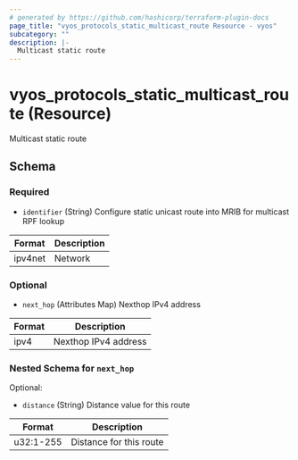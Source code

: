 ```yaml
---
# generated by https://github.com/hashicorp/terraform-plugin-docs
page_title: "vyos_protocols_static_multicast_route Resource - vyos"
subcategory: ""
description: |-
  Multicast static route
---
```


# vyos_protocols_static_multicast_route (Resource)

Multicast static route



<!-- schema generated by tfplugindocs -->
## Schema

### Required

- `identifier` (String) Configure static unicast route into MRIB for multicast RPF lookup

|  Format  |  Description  |
|----------|---------------|
|  ipv4net  |  Network  |

### Optional

- `next_hop` (Attributes Map) Nexthop IPv4 address

|  Format  |  Description  |
|----------|---------------|
|  ipv4  |  Nexthop IPv4 address  | (see [below for nested schema](#nestedatt--next_hop))

<a id="nestedatt--next_hop"></a>
### Nested Schema for `next_hop`

Optional:

- `distance` (String) Distance value for this route

|  Format  |  Description  |
|----------|---------------|
|  u32:1-255  |  Distance for this route  |
